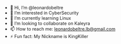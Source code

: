 - 👋 Hi, I’m @leonardobeltre
- 👀 I’m interested in CyberSecurity
- 🌱 I’m currently learning Linux
- 💞️ I’m looking to collaborate on Kaleyra
- 📫 How to reach me: leonardobeltre.lb@gmail.com
- ⚡ Fun fact: My Nickname is KingKiller 

<!---
leonardobeltre/leonardobeltre is a ✨ special ✨ repository because its `README.md` (this file) appears on your GitHub profile.
You can click the Preview link to take a look at your changes.
--->
